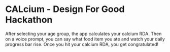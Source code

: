 CALcium - Design For Good Hackathon
=================

After selecting your age group, the app calculates your calcium RDA. Then on a voice prompt, you can say what food item you ate and watch your daily progress bar rise. Once you hit your calcium RDA, you get congratulated!
